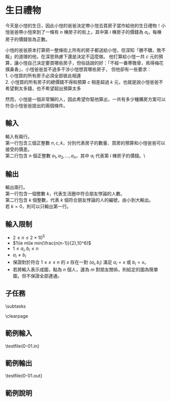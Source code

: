 # 生日禮物

今天是小愷的生日，因此小愷的爸爸決定帶小愷去買房子當作給他的生日禮物！小愷爸爸帶小愷來到了一條有 $n$ 棟房子的街上，其中第 $i$ 棟房子的價錢為 $a_i$，每棟房子的價錢皆為正數。

小愷的爸爸原本打算把一整條街上所有的房子都送給小愷，但深知「勝不驕，敗不餒」的道理的他，在深思熟慮下還是決定不這麼做。
他打算給小愷一共 $c$ 元的預算，讓小愷自己決定要買哪些房子，但俗話說的好：「不經一番寒徹骨，焉得梅花撲鼻香」，小愷爸爸並不過多干涉小愷想買哪些房子，
但他卻有一些要求：\
$1.$ 小愷買的所有房子必須全部彼此相連\
$2.$ 小愷買的所有房子的總價錢不得和預算 $c$ 相差超過 $k$ 元，也就是說小愷爸爸不希望剩太多錢，也不希望超出預算太多

然而，小愷是一個非常懶的人，因此希望你幫他算出，一共有多少種購房方案可以符合小愷爸爸提出的兩個條件。

## 輸入
輸入有兩行。\
第一行包含三個正整數 $n, c, k$，分別代表房子的數量、買房的預算和小愷爸爸可以接受的價差。\
第二行包含 $n$ 個正整數 $a_1,a_2,...,a_n$，其中 $a_i$ 代表第 $i$ 棟房子的價錢。\
## 輸出
輸出兩行。\
第一行包含一個整數 $k$，代表生活圈中符合朋友悖論的人數。\
第二行包含 $k$ 個整數，代表 $k$ 個符合朋友悖論的人的編號，由小到大輸出。\
若 $k=0$，則可以只輸出第一行。

## 輸入限制
 - $2\le n\le 2\times 10^5$
 - $1\le m\le min(\frac{n(n-1)}{2},10^6)$
 - $1\le a_i,b_i\le n$
 - $a_i\ne b_i$
 - 保證對於符合 $1\le x\le n$ 的 $x$ 存在一對 $(a_i,b_i)$ 滿足 $a_i=x$ 或 $b_i=x$。
 - 若將輸入表示成圖，點為 $n$ 個人，邊為 $m$ 對朋友關係，則給定的圖為簡單圖，但不保證全部連通。

## 子任務
\subtasks

\clearpage

## 範例輸入
\testfile{0-01.in}

## 範例輸出
\testfile{0-01.out}

## 範例說明

